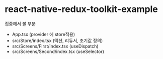 # react-native-redux-toolkit-example

집중해서 볼 부분

- App.tsx (provider 에 store적용)
- src/Store/index.tsx (액션, 리듀서, 초기값 정의)
- src/Screens/First/index.tsx (useDispatch)
- src/Screens/Second/index.tsx (useSelector)
